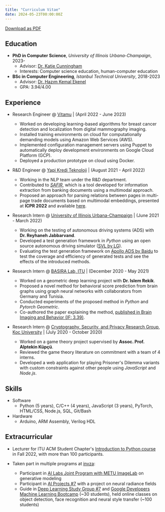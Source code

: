 ```yaml
---
title: "Curriculum Vitae"
date: 2024-05-23T00:00:00Z
---
```


[Download as PDF](/files/MehmetArifDemirtas_cv_en.pdf)

## Education
- **PhD in Computer Science**, *University of Illinois Urbana-Champaign*, 2023-
  * Advisor: [Dr. Katie Cunningham](https://www.kicunningham.com/)
  * Interests: Computer science education, human-computer education
- **BSc in Computer Engineering**, *Istanbul Technical University*, 2018-2023
  * Advisor: [Dr. Hazım Kemal Ekenel](https://web.itu.edu.tr/ekenel/)
  * GPA: 3.94/4.00


## Experience

- Research Engineer @ [Vitamu](https://vitamu.com/) | (April 2022 - June 2023)
	* Worked on developing learning-based algorithms for breast cancer detection and localization from digital mammography imaging.
	* Installed training environments on cloud for computationally demanding models using Amazon Web Services (AWS).
	* Implemented configuration management servers using Puppet to automatically deploy development environments on
	 Google Cloud Platform (GCP).
	* Deployed a production prototype on cloud using Docker.

- R&D Engineer @ [Yapi Kredi Teknoloji](https://www.ykteknoloji.com.tr/en/) | (August 2021 - April 2022)
	* Working in the NLP team under the R&D department.
	* Contributed to [_SAFIR_](https://www.researchgate.net/project/SAFIR-Smart-Algorithms-for-Information-Retrieval), which is a tool developed for information extraction from banking documents using a multimodal approach.
	* Proposed an approach for parsing relations between pages in multi-page trade documents based on multimodal embeddings, presented at **ICPR 2022** and available [here](https://ieeexplore.ieee.org/abstract/document/9956546).

- Research Intern @ [University of Illinois Urbana-Champaign](https://reyhaneh.cs.illinois.edu/) | (June 2021 - March 2022)
	* Working on the testing of autonomous driving systems (ADS) with **Dr. Reyhaneh Jabbarvand**.
	* Developed a test generation framework in _Python_ using an open source autonomous driving simulator ([SVL by LG](https://github.com/lgsvl/simulator/)).
	* Evaluating the test generation framework on [Apollo ADS by Baidu](https://github.com/ApolloAuto/apollo) to test the coverage and efficiency of generated tests and see the effects of the introduced methods.

- Research Intern @ [BASIRA Lab, ITU](https://basira-lab.com/) | (December 2020 - May 2021)
	* Worked on a geometric deep learning project with **Dr. Islem Rekik**.
	* Proposed a novel method for behavioral score prediction from brain graphs using graph neural networks with collaborators from Germany and Tunisia.
	* Conducted experiments of the proposed method in _Python_ and _Pytorch Geometric_.
	* Co-authored the paper explaining the method, [published in Brain Imaging and Behavior (IF: 3.39)](https://link.springer.com/article/10.1007/s11682-021-00585-7).

- Research Intern @ [Cryptography, Security, and Privacy Research Group, Koc University](https://crypto.ku.edu.tr/) | (July 2020 - October 2020)
	* Worked on a game theory project supervised by **Assoc. Prof. Alptekin Küpçü**.
	* Reviewed the game theory literature on commitment with a team of 4 interns.
	* Developed a web application for playing Prisoner's Dilemma variants with custom constraints against other people using _JavaScript_ and _Node.js_.



## Skills
- Software
	*  Python (5 years), C/C++ (4 years),  JavaScript (3 years), PyTorch, HTML/CSS, Node.js, SQL, Git/Bash
- Hardware
	*  Arduino, ARM Assembly, Verilog HDL

## Extracurricular
- Lecturer for ITU ACM Student Chapter's [Introduction to Python course](https://github.com/ituacm/ITU-ACM-22-23-Python-Programming-Course) in Fall 2022, with more than 100 participants.

- Taken part in multiple programs at [invza](https://inzva.com/):
  * Participant in [AI Labs Joint Program with METU ImageLab](https://inzva.com/reports/2021/ai-labs-joint-program-2) on generative modeling 
  * Participant in [AI Projects #7](https://twitter.com/inzvaspace/status/1453016840888856578) with a project on neural radiance fields
  * Guide in [Deep Learning Study Group #7](https://inzva.com/ai/studygroups/2021/deep-learning-study-group-7) and [Google Developers Machine Learning Bootcamp](https://inzva.com/2022/ai/bootcamps/google-developers-machine-learning-bootcamp) (~30 students), held online classes on object detection, face recognition and neural style transfer (~100 students)
